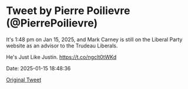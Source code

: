 # Tweet by Pierre Poilievre (@PierrePoilievre)

It's 1:48 pm on Jan 15, 2025, and Mark Carney is still on the Liberal Party website as an advisor to the Trudeau Liberals. 

He's Just Like Justin. https://t.co/ngclt0tWKd

Date: 2025-01-15 18:48:36

[Original Tweet](https://x.com/PierrePoilievre/status/1879601595773751377)
